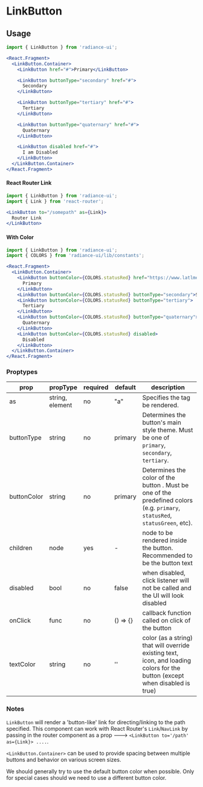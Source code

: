# LinkButton

## Usage

```jsx
import { LinkButton } from 'radiance-ui';

<React.Fragment>
  <LinkButton.Container>
    <LinkButton href="#">Primary</LinkButton>

    <LinkButton buttonType="secondary" href="#">
      Secondary
    </LinkButton>

    <LinkButton buttonType="tertiary" href="#">
      Tertiary
    </LinkButton>

    <LinkButton buttonType="quaternary" href="#">
      Quaternary
    </LinkButton>

    <LinkButton disabled href="#">
      I am Disabled
    </LinkButton>
  </LinkButton.Container>
</React.Fragment>
```

#### React Router Link

```jsx
import { LinkButton } from 'radiance-ui';
import { Link } from 'react-router';

<LinkButton to="/somepath" as={Link}>
  Router Link
</LinkButton>
```

#### With Color

```jsx
import { LinkButton } from 'radiance-ui';
import { COLORS } from 'radiance-ui/lib/constants';

<React.Fragment>
  <LinkButton.Container>
    <LinkButton buttonColor={COLORS.statusRed} href="https://www.latlmes.com/arts/return-of-the-golden-age-of-comics-1">
      Primary
    </LinkButton>
    <LinkButton buttonColor={COLORS.statusRed} buttonType="secondary">Secondary</LinkButton>
    <LinkButton buttonColor={COLORS.statusRed} buttonType="tertiary">
      Tertiary
    </LinkButton>
    <LinkButton buttonColor={COLORS.statusRed} buttonType="quaternary">
      Quaternary
    </LinkButton>
    <LinkButton buttonColor={COLORS.statusRed} disabled>
      Disabled
    </LinkButton>
  </LinkButton.Container>
</React.Fragment>
```

<!-- STORY -->

### Proptypes

| prop       | propType        | required | default  | description                                                                                                                    |
| ---------- | --------------- | -------- | -------- | ------------------------------------------------------------------------------------------------------------------------------ |
| as         | string, element | no       | "a"      | Specifies the tag be rendered.                                                                                                 |
| buttonType | string          | no       | primary  | Determines the button's main style theme. Must be one of `primary`, `secondary`, `tertiary`.                                   |
| buttonColor      | string          | no       | primary   | Determines the color of the button . Must be one of the predefined colors (e.g. `primary`, `statusRed`, `statusGreen`, etc). |
| children   | node            | yes      | -        | node to be rendered inside the button. Recommended to be the button text                                                       |
| disabled   | bool            | no       | false    | when disabled, click listener will not be called and the UI will look disabled                                                 |
| onClick    | func            | no       | () => {} | callback function called on click of the button                                                                                |
| textColor  | string          | no       | ''       | color (as a string) that will override existing text, icon, and loading colors for the button (except when disabled is true)   |

### Notes

`LinkButton` will render a 'button-like' link for directing/linking to the path
specified. This component can work with React Router's `Link`/`NavLink` by passing
in the router component as a prop ---> `<LinkButton to='/path' as={Link}> ....`.

`<LinkButton.Container>` can be used to provide spacing between multiple
buttons and behavior on various screen sizes.

We should generally try to use the default button color when possible. Only for special cases should we need to use a different button color.
